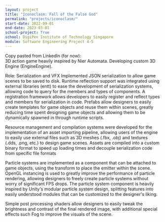 ```yaml
---
layout: project
title: "Iconoclasm: Fall of the False God"
permalink: "projects/iconoclasm/"
start-date: 2022-09-01
end-date: 2023-03-01
school-project: True
school: DigiPen Institute of Technology Singapore
module: Software Engineering Project 4-5
---
```


Copy pasted from LinkedIn (for now):<br>
3D action game heavily inspired by Nier Automata.
Developing custom 3D Engine (EngineEngine).

Role: Serialization and VFX
Implemented JSON serialization to allow game scenes to be saved to disk. Runtime reflection support was integrated using external libraries (entt) to ease the development of serialization systems, allowing code to query for the members and types of components. A registration framework allows developers to easily register and reflect types and members for serialization in code. Prefabs allow designers to easily create templates for game objects and reuse them within scenes, greatly reducing time spent designing game objects and allowing them to be dynamically spawned in through runtime scripts.

Resource management and compilation systems were developed for the implementation of an asset importing pipeline, allowing users of the engine to easily use external files such as 3D meshes (.fbx, .obj) and textures (.dds, .png, etc.) to design game scenes. Assets are compiled into a custom binary format to speed up loading times and decouple serialization code from specific file formats

Particle systems are implemented as a component that can be attached to game objects, using the transform to place the emitter within the scene. OpenGL instancing is used to greatly improve the performance of particle rendering, allowing designers to freely create particle systems without worry of significant FPS drops. The particle system component is heavily inspired by Unity's modular particle system design, splitting features into easily understood modules that can be customized to the designer's liking.

Simple post processing shaders allow designers to easily tweak the brightness and contrast of the final rendered image, with additional special effects such Fog to improve the visuals of the scene.